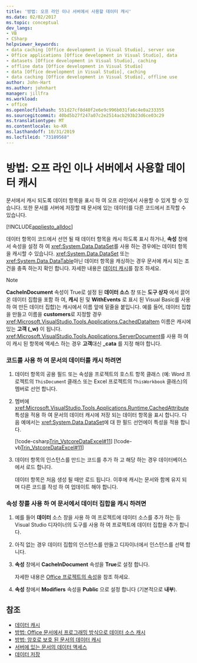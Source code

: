 ```yaml
---
title: '방법: 오프 라인 이나 서버에서 사용할 데이터 캐시'
ms.date: 02/02/2017
ms.topic: conceptual
dev_langs:
- VB
- CSharp
helpviewer_keywords:
- data caching [Office development in Visual Studio], server use
- Office applications [Office development in Visual Studio], data
- datasets [Office development in Visual Studio], caching
- offline data [Office development in Visual Studio]
- data [Office development in Visual Studio], caching
- data caching [Office development in Visual Studio], offline use
author: John-Hart
ms.author: johnhart
manager: jillfra
ms.workload:
- office
ms.openlocfilehash: 551d27cf8d40f2e6e9c996b031fa6c4e0a233355
ms.sourcegitcommit: 40bd5b27f247a07c2e2514acb293b23d6ce03c29
ms.translationtype: MT
ms.contentlocale: ko-KR
ms.lasthandoff: 10/31/2019
ms.locfileid: "73189568"
---
```

# <a name="how-to-cache-data-for-use-offline-or-on-a-server"></a>방법: 오프 라인 이나 서버에서 사용할 데이터 캐시
  문서에서 캐시 되도록 데이터 항목을 표시 하 여 오프 라인에서 사용할 수 있게 할 수 있습니다. 또한 문서를 서버에 저장할 때 문서에 있는 데이터를 다른 코드에서 조작할 수 있습니다.

 [!INCLUDE[appliesto_alldoc](../vsto/includes/appliesto-alldoc-md.md)]

 데이터 항목이 코드에서 선언 될 때 데이터 항목을 캐시 하도록 표시 하거나, **속성** 창에서 속성을 설정 하 여 <xref:System.Data.DataSet>를 사용 하는 경우에는 데이터 항목을 캐시할 수 있습니다. <xref:System.Data.DataSet> 또는 <xref:System.Data.DataTable>아닌 데이터 항목을 캐싱하는 경우 문서에 캐시 되는 조건을 충족 하는지 확인 합니다. 자세한 내용은 [데이터 캐시](../vsto/caching-data.md)를 참조 하세요.

> [!NOTE]
> **CacheInDocument** 속성이 True로 설정 된 **데이터 소스** 창 또는 **도구 상자** 에서 끌어온 데이터 집합을 포함 하 여, **캐시** 된 및 **WithEvents** 로 표시 된 Visual Basic를 사용 하 여 만든 데이터 집합)는 캐시에서 이름 앞에 밑줄을 붙입니다. 예를 들어, 데이터 집합을 만들고 이름을 **customers**로 지정할 경우 <xref:Microsoft.VisualStudio.Tools.Applications.CachedDataItem> 이름은 캐시에 있는 **고객 (_w)** 이 됩니다. <xref:Microsoft.VisualStudio.Tools.Applications.ServerDocument>를 사용 하 여이 캐시 된 항목에 액세스 하는 경우 **고객**대신 **_cata** 를 지정 해야 합니다.

### <a name="to-cache-data-in-the-document-using-code"></a>코드를 사용 하 여 문서의 데이터를 캐시 하려면

1. 데이터 항목의 공용 필드 또는 속성을 프로젝트의 호스트 항목 클래스 (예: Word 프로젝트의 `ThisDocumen`t 클래스 또는 Excel 프로젝트의 `ThisWorkbook` 클래스)의 멤버로 선언 합니다.

2. 멤버에 <xref:Microsoft.VisualStudio.Tools.Applications.Runtime.CachedAttribute> 특성을 적용 하 여 문서의 데이터 캐시에 저장 되는 데이터 항목을 표시 합니다. 다음 예에서는 <xref:System.Data.DataSet>에 대 한 필드 선언에이 특성을 적용 합니다.

     [!code-csharp[Trin_VstcoreDataExcel#11](../vsto/codesnippet/CSharp/Trin_VstcoreDataExcelCS/Sheet1.cs#11)]
     [!code-vb[Trin_VstcoreDataExcel#11](../vsto/codesnippet/VisualBasic/Trin_VstcoreDataExcelVB/Sheet1.vb#11)]

3. 데이터 항목의 인스턴스를 만드는 코드를 추가 하 고 해당 하는 경우 데이터베이스에서 로드 합니다.

     데이터 항목은 처음 생성 될 때만 로드 됩니다. 이후에 캐시는 문서와 함께 유지 되며 다른 코드를 작성 하 여 업데이트 해야 합니다.

### <a name="to-cache-a-dataset-in-the-document-by-using-the-properties-window"></a>속성 창를 사용 하 여 문서에서 데이터 집합을 캐시 하려면

1. 예를 들어 **데이터** 소스 창을 사용 하 여 프로젝트에 데이터 소스를 추가 하는 등 Visual Studio 디자이너의 도구를 사용 하 여 프로젝트에 데이터 집합을 추가 합니다.

2. 아직 없는 경우 데이터 집합의 인스턴스를 만들고 디자이너에서 인스턴스를 선택 합니다.

3. **속성** 창에서 **CacheInDocument** 속성을 **True**로 설정 합니다.

     자세한 내용은 [Office 프로젝트의 속성](../vsto/properties-in-office-projects.md)을 참조 하세요.

4. **속성** 창에서 **Modifiers** 속성을 **Public** 으로 설정 합니다 (기본적으로 **내부**).

## <a name="see-also"></a>참조
- [데이터 캐시](../vsto/caching-data.md)
- [방법: Office 문서에서 프로그래밍 방식으로 데이터 소스 캐시](../vsto/how-to-programmatically-cache-a-data-source-in-an-office-document.md)
- [방법: 암호로 보호 된 문서의 데이터 캐시](../vsto/how-to-cache-data-in-a-password-protected-document.md)
- [서버에 있는 문서의 데이터 액세스](../vsto/accessing-data-in-documents-on-the-server.md)
- [데이터 저장](../data-tools/save-data-back-to-the-database.md)
